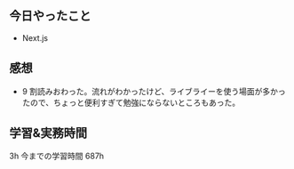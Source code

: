 ## 今日やったこと

- Next.js

## 感想

- 9 割読みおわった。流れがわかったけど、ライブライーを使う場面が多かったので、ちょっと便利すぎて勉強にならないところもあった。

## 学習&実務時間

3h
今までの学習時間 687h
